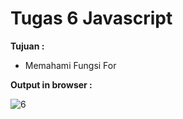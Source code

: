 # Tugas 6 Javascript

<b>Tujuan : </b>
<ul>
  <li>Memahami Fungsi For</li>
</ul>

<b>Output in browser : </b>

![6](https://user-images.githubusercontent.com/92837751/184461147-63307a34-3de3-4c4e-8662-828fd230f128.jpg)
